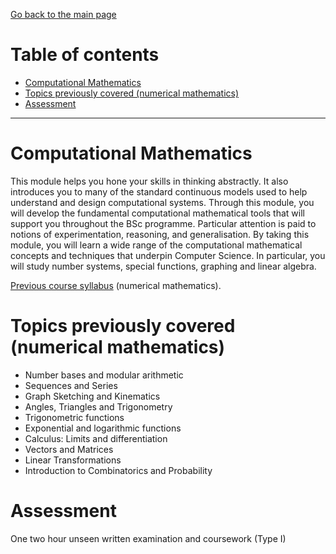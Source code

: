 [Go back to the main page](https://github.com/world-class/REPL)

# Table of contents

- [Computational Mathematics](#computational-mathematics)
- [Topics previously covered (numerical mathematics)](#topics-previously-covered-numerical-mathematics)
- [Assessment](#assessment)

---

# Computational Mathematics

This module helps you hone your skills in thinking abstractly. It also
introduces you to many of the standard continuous models used to help
understand and design computational systems. Through this module, you
will develop the fundamental computational mathematical tools that
will support you throughout the BSc programme. Particular attention is
paid to notions of experimentation, reasoning, and generalisation. By
taking this module, you will learn a wide range of the computational
mathematical concepts and techniques that underpin Computer Science.
In particular, you will study number systems, special functions,
graphing and linear algebra.

[Previous course syllabus](./resources/NM-Syllabus.pdf) (numerical mathematics).

# Topics previously covered (numerical mathematics)

- Number bases and modular arithmetic
- Sequences and Series
- Graph Sketching and Kinematics
- Angles, Triangles and Trigonometry
- Trigonometric functions
- Exponential and logarithmic functions
- Calculus: Limits and differentiation
- Vectors and Matrices
- Linear Transformations
- Introduction to Combinatorics and Probability

# Assessment

One two hour unseen written examination and coursework (Type I)
